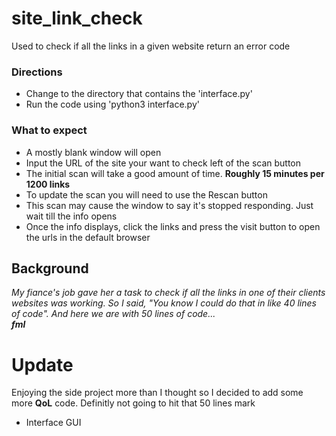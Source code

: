 # site_link_check
Used to check if all the links in a given website return an error code
### Directions
* Change to the directory that contains the 'interface.py'
* Run the code using 'python3 interface.py'
### What to expect
* A mostly blank window will open
* Input the URL of the site your want to check left of the scan button
* The initial scan will take a good amount of time. __Roughly 15 minutes per 1200 links__
* To update the scan you will need to use the Rescan button
* This scan may cause the window to say it's stopped responding. Just wait till the info opens
* Once the info displays, click the links and press the visit button to open the urls in the default browser
## Background
*My fiance's job gave her a task to check if all the links in one of their clients websites was working. So I said, "You know I could do that in like 40 lines of code". And here we are with 50 lines of code...
<br/>
__fml__*
# Update
Enjoying the side project more than I thought so I decided to add some more __QoL__ code. Definitly not going to hit that 50 lines mark
* Interface GUI

